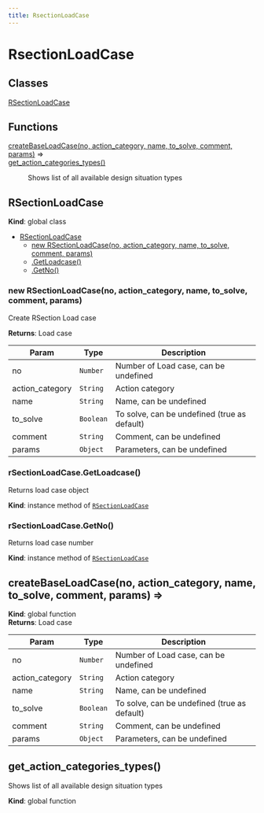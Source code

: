 ```yaml
---
title: RsectionLoadCase
---
```


# RsectionLoadCase

## Classes

<dl>
<dt><a href="#RSectionLoadCase">RSectionLoadCase</a></dt>
<dd></dd>
</dl>

## Functions

<dl>
<dt><a href="#createBaseLoadCase">createBaseLoadCase(no, action_category, name, to_solve, comment, params)</a> ⇒</dt>
<dd></dd>
<dt><a href="#get_action_categories_types">get_action_categories_types()</a></dt>
<dd><p>Shows list of all available design situation types</p>
</dd>
</dl>

<a name="RSectionLoadCase"></a>

## RSectionLoadCase
**Kind**: global class  

* [RSectionLoadCase](#RSectionLoadCase)
    * [new RSectionLoadCase(no, action_category, name, to_solve, comment, params)](#new_RSectionLoadCase_new)
    * [.GetLoadcase()](#RSectionLoadCase+GetLoadcase)
    * [.GetNo()](#RSectionLoadCase+GetNo)

<a name="new_RSectionLoadCase_new"></a>

### new RSectionLoadCase(no, action_category, name, to_solve, comment, params)
Create RSection Load case

**Returns**: Load case  

| Param | Type | Description |
| --- | --- | --- |
| no | <code>Number</code> | Number of Load case, can be undefined |
| action_category | <code>String</code> | Action category |
| name | <code>String</code> | Name, can be undefined |
| to_solve | <code>Boolean</code> | To solve, can be undefined (true as default) |
| comment | <code>String</code> | Comment, can be undefined |
| params | <code>Object</code> | Parameters, can be undefined |

<a name="RSectionLoadCase+GetLoadcase"></a>

### rSectionLoadCase.GetLoadcase()
Returns load case object

**Kind**: instance method of [<code>RSectionLoadCase</code>](#RSectionLoadCase)  
<a name="RSectionLoadCase+GetNo"></a>

### rSectionLoadCase.GetNo()
Returns load case number

**Kind**: instance method of [<code>RSectionLoadCase</code>](#RSectionLoadCase)  
<a name="createBaseLoadCase"></a>

## createBaseLoadCase(no, action_category, name, to_solve, comment, params) ⇒
**Kind**: global function  
**Returns**: Load case  

| Param | Type | Description |
| --- | --- | --- |
| no | <code>Number</code> | Number of Load case, can be undefined |
| action_category | <code>String</code> | Action category |
| name | <code>String</code> | Name, can be undefined |
| to_solve | <code>Boolean</code> | To solve, can be undefined (true as default) |
| comment | <code>String</code> | Comment, can be undefined |
| params | <code>Object</code> | Parameters, can be undefined |

<a name="get_action_categories_types"></a>

## get\_action\_categories\_types()
Shows list of all available design situation types

**Kind**: global function  
